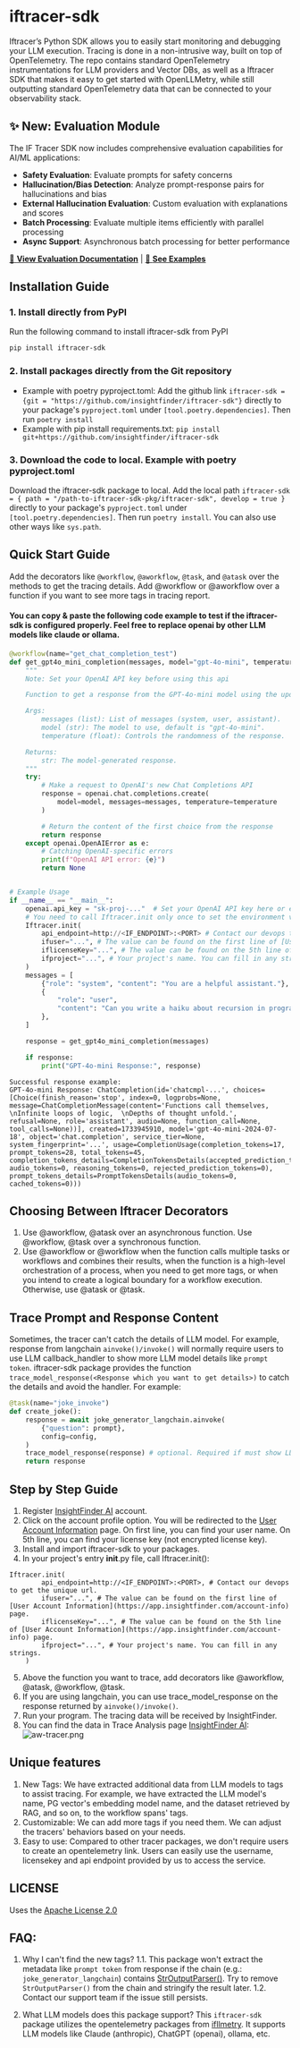 # iftracer-sdk

Iftracer’s Python SDK allows you to easily start monitoring and debugging your LLM execution. Tracing is done in a non-intrusive way, built on top of OpenTelemetry. The repo contains standard OpenTelemetry instrumentations for LLM providers and Vector DBs, as well as a Iftracer SDK that makes it easy to get started with OpenLLMetry, while still outputting standard OpenTelemetry data that can be connected to your observability stack.

## ✨ New: Evaluation Module

The IF Tracer SDK now includes comprehensive evaluation capabilities for AI/ML applications:

- **Safety Evaluation**: Evaluate prompts for safety concerns  
- **Hallucination/Bias Detection**: Analyze prompt-response pairs for hallucinations and bias
- **External Hallucination Evaluation**: Custom evaluation with explanations and scores
- **Batch Processing**: Evaluate multiple items efficiently with parallel processing
- **Async Support**: Asynchronous batch processing for better performance

[📖 **View Evaluation Documentation**](examples/EVALUATION.md) | [🔗 **See Examples**](examples/evaluation_example.py)

## Installation Guide

### 1. Install directly from PyPI

Run the following command to install iftracer-sdk from PyPI

```bash
pip install iftracer-sdk
```


### 2. Install packages directly from the Git repository
- Example with poetry pyproject.toml: 
Add the github link `iftracer-sdk = {git = "https://github.com/insightfinder/iftracer-sdk"}` directly to your package's `pyproject.toml` under `[tool.poetry.dependencies]`. Then run `poetry install`
- Example with pip install requirements.txt:
`pip install git+https://github.com/insightfinder/iftracer-sdk`

### 3. Download the code to local. Example with poetry pyproject.toml 
Download the iftracer-sdk package to local. Add the local path `iftracer-sdk = { path = "/path-to-iftracer-sdk-pkg/iftracer-sdk", develop = true }` directly to your package's `pyproject.toml` under `[tool.poetry.dependencies]`. Then run `poetry install`.
You can also use other ways like `sys.path`.

## Quick Start Guide
Add the decorators like `@workflow`, `@aworkflow`, `@task`, and `@atask` over the methods to get the tracing details. Add @workflow or @aworkflow over a function if you want to see more tags in tracing report.

#### You can copy & paste the following code example to test if the iftracer-sdk is configured properly. Feel free to replace openai by other LLM models like claude or ollama.

```python
@workflow(name="get_chat_completion_test")
def get_gpt4o_mini_completion(messages, model="gpt-4o-mini", temperature=0.7):
    """
    Note: Set your OpenAI API key before using this api

    Function to get a response from the GPT-4o-mini model using the updated OpenAI API.

    Args:
        messages (list): List of messages (system, user, assistant).
        model (str): The model to use, default is "gpt-4o-mini".
        temperature (float): Controls the randomness of the response.

    Returns:
        str: The model-generated response.
    """
    try:
        # Make a request to OpenAI's new Chat Completions API
        response = openai.chat.completions.create(
            model=model, messages=messages, temperature=temperature
        )

        # Return the content of the first choice from the response
        return response
    except openai.OpenAIError as e:
        # Catching OpenAI-specific errors
        print(f"OpenAI API error: {e}")
        return None


# Example Usage
if __name__ == "__main__":
    openai.api_key = "sk-proj-..."  # Set your OpenAI API key here or export it as environment variable.
    # You need to call Iftracer.init only once to set the environment variables. You can also call Iftracer.init() without any arguments, if you have set the environment variables somewhere else.
    Iftracer.init( 
        api_endpoint=http://<IF_ENDPOINT>:<PORT> # Contact our devops to get the unique url. 
        ifuser="...", # The value can be found on the first line of [User Account Information](https://app.insightfinder.com/account-info) page.
        iflicenseKey="...", # The value can be found on the 5th line of [User Account Information](https://app.insightfinder.com/account-info) page.
        ifproject="...", # Your project's name. You can fill in any strings.
    )
    messages = [
        {"role": "system", "content": "You are a helpful assistant."},
        {
            "role": "user",
            "content": "Can you write a haiku about recursion in programming?",
        },
    ]

    response = get_gpt4o_mini_completion(messages)

    if response:
        print("GPT-4o-mini Response:", response)
```
```
Successful response example:
GPT-4o-mini Response: ChatCompletion(id='chatcmpl-...', choices=[Choice(finish_reason='stop', index=0, logprobs=None, message=ChatCompletionMessage(content='Functions call themselves,  \nInfinite loops of logic,  \nDepths of thought unfold.', refusal=None, role='assistant', audio=None, function_call=None, tool_calls=None))], created=1733945910, model='gpt-4o-mini-2024-07-18', object='chat.completion', service_tier=None, system_fingerprint='...', usage=CompletionUsage(completion_tokens=17, prompt_tokens=28, total_tokens=45, completion_tokens_details=CompletionTokensDetails(accepted_prediction_tokens=0, audio_tokens=0, reasoning_tokens=0, rejected_prediction_tokens=0), prompt_tokens_details=PromptTokensDetails(audio_tokens=0, cached_tokens=0)))
```

## Choosing Between Iftracer Decorators
1. Use @aworkflow, @atask over an asynchronous function. Use @workflow, @task over a synchronous function.
2. Use @aworkflow or @workflow when the function calls multiple tasks or workflows and combines their results, when the function is a high-level orchestration of a process, when you need to get more tags, or when you intend to create a logical boundary for a workflow execution. Otherwise, use @atask or @task.

## Trace Prompt and Response Content

Sometimes, the tracer can't catch the details of LLM model. For example, response from langchain `ainvoke()/invoke()` will normally require users to use LLM callback_handler to show more LLM model details like `prompt token`. iftracer-sdk package provides the function `trace_model_response(<Response which you want to get details>)` to catch the details and avoid the handler. For example:

```python
@task(name="joke_invoke")
def create_joke():
    response = await joke_generator_langchain.ainvoke(
        {"question": prompt},
        config=config,
    )
    trace_model_response(response) # optional. Required if must show LLM model details.
    return response
```


## Step by Step Guide
1. Register [InsightFinder AI](https://ai.insightfinder.com) account.
2. Click on the account profile option. You will be redirected to the [User Account Information](https://app.insightfinder.com/account-info) page. On first line, you can find your user name. On 5th line, you can find your license key (not encrypted license key).
3. Install and import iftracer-sdk to your packages.
4. In your project's entry __init__.py file, call Iftracer.init():
```
Iftracer.init( 
        api_endpoint=http://<IF_ENDPOINT>:<PORT>, # Contact our devops to get the unique url.
        ifuser="...", # The value can be found on the first line of [User Account Information](https://app.insightfinder.com/account-info) page.
        iflicenseKey="...", # The value can be found on the 5th line of [User Account Information](https://app.insightfinder.com/account-info) page.
        ifproject="...", # Your project's name. You can fill in any strings.
    )
```
5. Above the function you want to trace, add decorators like @aworkflow, @atask, @workflow, @task.
6. If you are using langchain, you can use trace_model_response on the response returned by `ainvoke()/invoke()`. 
7. Run your program. The tracing data will be received by InsightFinder.
8. You can find the data in Trace Analysis page  [InsightFinder AI](https://ai.insightfinder.com):
![aw-tracer.png](examples/aw-tracer.png)

## Unique features
1. New Tags: 
We have extracted additional data from LLM models to tags to assist tracing.
For example, we have extracted the LLM model's name, PG vector's embedding model name, and the dataset retrieved by RAG, and so on, to the workflow spans' tags. 
2. Customizable: 
We can add more tags if you need them. We can adjust the tracers' behaviors based on your needs.
3. Easy to use:
Compared to other tracer packages, we don't require users to create an opentelemetry link. Users can easily use the username, licensekey and api endpoint provided by us to access the service.

## LICENSE

Uses the [Apache License 2.0](https://github.com/apache/.github/blob/main/LICENSE)

## FAQ:
1. Why I can't find the new tags?
1.1. This package won't extract the metadata like `prompt token` from response if the chain (e.g.: `joke_generator_langchain`) contains [StrOutputParser()](https://api.python.langchain.com/en/latest/output_parsers/langchain_core.output_parsers.string.StrOutputParser.html). Try to remove `StrOutputParser()` from the chain and stringify the result later. 
1.2. Contact our support team if the issue still persists.

2. What LLM models does this package support?
This `iftracer-sdk` package utilizes the opentelemetry packages from [ifllmetry](https://github.com/insightfinder/ifllmetry). It supports LLM models like Claude (anthropic), ChatGPT (openai), ollama, etc.
